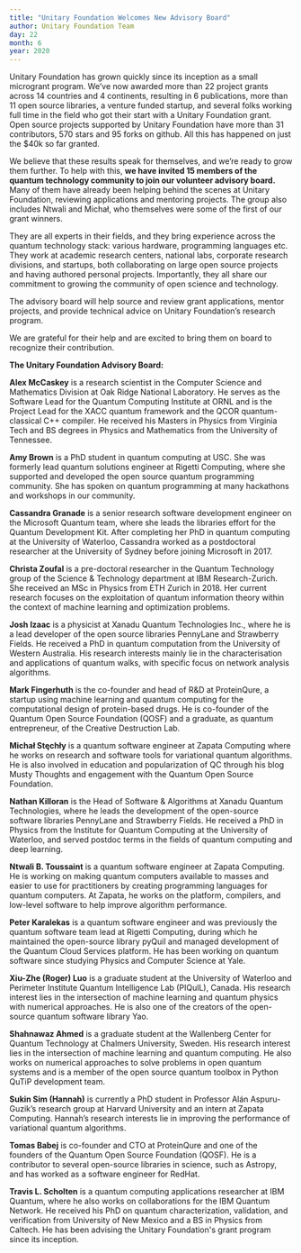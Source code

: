 ```yaml
---
title: "Unitary Foundation Welcomes New Advisory Board"
author: Unitary Foundation Team
day: 22
month: 6
year: 2020
---
```


Unitary Foundation has grown quickly since its inception as a small microgrant program. We’ve now awarded more than 22 project grants across 14 countries and 4 continents, resulting in 6 publications, more than 11 open source libraries, a venture funded startup, and several folks working full time in the field who got their start with a Unitary Foundation grant. Open source projects supported by Unitary Foundation have more than 31 contributors, 570 stars and 95 forks on github. All this has happened on just the $40k so far granted.  
  
We believe that these results speak for themselves, and we’re ready to grow them further. To help with this, **we have invited 15 members of the quantum technology community to join our volunteer advisory board.** Many of them have already been helping behind the scenes at Unitary Foundation, reviewing applications and mentoring projects. The group also includes Ntwali and Michał, who themselves were some of the first of our grant winners.  
  
They are all experts in their fields, and they bring experience across the quantum technology stack: various hardware, programming languages etc. They work at academic research centers, national labs, corporate research divisions, and startups, both collaborating on large open source projects and having authored personal projects. Importantly, they all share our commitment to growing the community of open science and technology.  
  
The advisory board will help source and review grant applications, mentor projects, and provide technical advice on Unitary Foundation’s research program.  
  
We are grateful for their help and are excited to bring them on board to recognize their contribution.  
  
**The Unitary Foundation Advisory Board:**  
  
**Alex McCaskey** is a research scientist in the Computer Science and Mathematics Division at Oak Ridge National Laboratory. He serves as the Software Lead for the Quantum Computing Institute at ORNL and is the Project Lead for the XACC quantum framework and the QCOR quantum-classical C++ compiler. He received his Masters in Physics from Virginia Tech and BS degrees in Physics and Mathematics from the University of Tennessee.  
  
**Amy Brown** is a PhD student in quantum computing at USC. She was formerly lead quantum solutions engineer at Rigetti Computing, where she supported and developed the open source quantum programming community. She has spoken on quantum programming at many hackathons and workshops in our community.  
  
**Cassandra Granade** is a senior research software development engineer on the Microsoft Quantum team, where she leads the libraries effort for the Quantum Development Kit. After completing her PhD in quantum computing at the University of Waterloo, Cassandra worked as a postdoctoral researcher at the University of Sydney before joining Microsoft in 2017.  
  
**Christa Zoufal** is a pre-doctoral researcher in the Quantum Technology group of the Science & Technology department at IBM Research-Zurich. She received an MSc in Physics from ETH Zurich in 2018. Her current research focuses on the exploitation of quantum information theory within the context of machine learning and optimization problems.  
  
**Josh Izaac** is a physicist at Xanadu Quantum Technologies Inc., where he is a lead developer of the open source libraries PennyLane and Strawberry Fields. He received a PhD in quantum computation from the University of Western Australia. His research interests mainly lie in the characterisation and applications of quantum walks, with specific focus on network analysis algorithms.  
  
**Mark Fingerhuth** is the co-founder and head of R&D at ProteinQure, a startup using machine learning and quantum computing for the computational design of protein-based drugs. He is co-founder of the Quantum Open Source Foundation (QOSF) and a graduate, as quantum entrepreneur, of the Creative Destruction Lab.  
  
**Michał Stęchły** is a quantum software engineer at Zapata Computing where he works on research and software tools for variational quantum algorithms. He is also involved in education and popularization of QC through his blog Musty Thoughts and engagement with the Quantum Open Source Foundation.  
  
**Nathan Killoran** is the Head of Software & Algorithms at Xanadu Quantum Technologies, where he leads the development of the open-source software libraries PennyLane and Strawberry Fields. He received a PhD in Physics from the Institute for Quantum Computing at the University of Waterloo, and served postdoc terms in the fields of quantum computing and deep learning.  
  
**Ntwali B. Toussaint** is a quantum software engineer at Zapata Computing. He is working on making quantum computers available to masses and easier to use for practitioners by creating programming languages for quantum computers. At Zapata, he works on the platform, compilers, and low-level software to help improve algorithm performance.  
  
**Peter Karalekas** is a quantum software engineer and was previously the quantum software team lead at Rigetti Computing, during which he maintained the open-source library pyQuil and managed development of the Quantum Cloud Services platform. He has been working on quantum software since studying Physics and Computer Science at Yale.  
  
**Xiu-Zhe (Roger) Luo** is a graduate student at the University of Waterloo and Perimeter Institute Quantum Intelligence Lab (PIQulL), Canada. His research interest lies in the intersection of machine learning and quantum physics with numerical approaches. He is also one of the creators of the open-source quantum software library Yao.  
  
**Shahnawaz Ahmed** is a graduate student at the Wallenberg Center for Quantum Technology at Chalmers University, Sweden. His research interest lies in the intersection of machine learning and quantum computing. He also works on numerical approaches to solve problems in open quantum systems and is a member of the open source quantum toolbox in Python QuTiP development team.  
  
**Sukin Sim (Hannah)** is currently a PhD student in Professor Alán Aspuru-Guzik’s research group at Harvard University and an intern at Zapata Computing. Hannah’s research interests lie in improving the performance of variational quantum algorithms.  
  
**Tomas Babej** is co-founder and CTO at ProteinQure and one of the founders of the Quantum Open Source Foundation (QOSF). He is a contributor to several open-source libraries in science, such as Astropy, and has worked as a software engineer for RedHat.  
  
**Travis L. Scholten** is a quantum computing applications researcher at IBM Quantum, where he also works on collaborations for the IBM Quantum Network. He received his PhD on quantum characterization, validation, and verification from University of New Mexico and a BS in Physics from Caltech. He has been advising the Unitary Foundation's grant program since its inception.  
  
